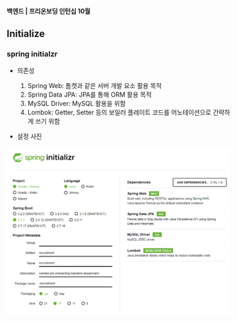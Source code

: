 **백엔드 | 프리온보딩 인턴십 10월**

## Initialize
### spring initialzr
* 의존성
  1. Spring Web: 톰캣과 같은 서버 개발 요소 활용 목적
  2. Spring Data JPA: JPA를 통해 ORM 활용 목적
  3. MySQL Driver: MySQL 활용을 위함
  4. Lombok: Getter, Setter 등의 보일러 플레이트 코드를 어노테이션으로 간략하게 쓰기 위함

* 설정 사진

![img](./img/01.png)
